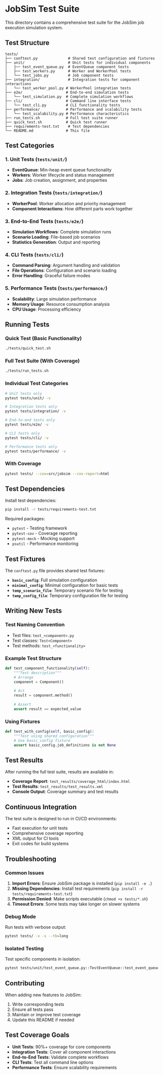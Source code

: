 # JobSim Test Suite

This directory contains a comprehensive test suite for the JobSim job execution simulation system.

## Test Structure

```
tests/
├── conftest.py              # Shared test configuration and fixtures
├── unit/                    # Unit tests for individual components
│   ├── test_event_queue.py  # EventQueue component tests
│   ├── test_workers.py      # Worker and WorkerPool tests
│   └── test_jobs.py         # Job component tests
├── integration/             # Integration tests for component interactions
│   └── test_worker_pool.py # WorkerPool integration tests
├── e2e/                    # End-to-end simulation tests
│   └── test_simulation.py  # Complete simulation workflows
├── cli/                    # Command line interface tests
│   └── test_cli.py         # CLI functionality tests
├── performance/            # Performance and scalability tests
│   └── test_scalability.py # Performance characteristics
├── run_tests.sh            # Full test suite runner
├── quick_test.sh           # Quick test runner
├── requirements-test.txt    # Test dependencies
└── README.md               # This file
```

## Test Categories

### 1. Unit Tests (`tests/unit/`)
- **EventQueue**: Min-heap event queue functionality
- **Workers**: Worker lifecycle and status management
- **Jobs**: Job creation, assignment, and properties

### 2. Integration Tests (`tests/integration/`)
- **WorkerPool**: Worker allocation and priority management
- **Component Interactions**: How different parts work together

### 3. End-to-End Tests (`tests/e2e/`)
- **Simulation Workflows**: Complete simulation runs
- **Scenario Loading**: File-based job scenarios
- **Statistics Generation**: Output and reporting

### 4. CLI Tests (`tests/cli/`)
- **Command Parsing**: Argument handling and validation
- **File Operations**: Configuration and scenario loading
- **Error Handling**: Graceful failure modes

### 5. Performance Tests (`tests/performance/`)
- **Scalability**: Large simulation performance
- **Memory Usage**: Resource consumption analysis
- **CPU Usage**: Processing efficiency

## Running Tests

### Quick Test (Basic Functionality)
```bash
./tests/quick_test.sh
```

### Full Test Suite (With Coverage)
```bash
./tests/run_tests.sh
```

### Individual Test Categories
```bash
# Unit tests only
pytest tests/unit/ -v

# Integration tests only
pytest tests/integration/ -v

# End-to-end tests only
pytest tests/e2e/ -v

# CLI tests only
pytest tests/cli/ -v

# Performance tests only
pytest tests/performance/ -v
```

### With Coverage
```bash
pytest tests/ --cov=src/jobsim --cov-report=html
```

## Test Dependencies

Install test dependencies:
```bash
pip install -r tests/requirements-test.txt
```

Required packages:
- `pytest` - Testing framework
- `pytest-cov` - Coverage reporting
- `pytest-mock` - Mocking support
- `psutil` - Performance monitoring

## Test Fixtures

The `conftest.py` file provides shared test fixtures:

- **`basic_config`**: Full simulation configuration
- **`minimal_config`**: Minimal configuration for basic tests
- **`temp_scenario_file`**: Temporary scenario file for testing
- **`temp_config_file`**: Temporary configuration file for testing

## Writing New Tests

### Test Naming Convention
- Test files: `test_<component>.py`
- Test classes: `Test<Component>`
- Test methods: `test_<functionality>`

### Example Test Structure
```python
def test_component_functionality(self):
    """Test description"""
    # Arrange
    component = Component()
    
    # Act
    result = component.method()
    
    # Assert
    assert result == expected_value
```

### Using Fixtures
```python
def test_with_config(self, basic_config):
    """Test using shared configuration"""
    # Use basic_config fixture
    assert basic_config.job_definitions is not None
```

## Test Results

After running the full test suite, results are available in:
- **Coverage Report**: `test_results/coverage_html/index.html`
- **Test Results**: `test_results/test_results.xml`
- **Console Output**: Coverage summary and test results

## Continuous Integration

The test suite is designed to run in CI/CD environments:
- Fast execution for unit tests
- Comprehensive coverage reporting
- XML output for CI tools
- Exit codes for build systems

## Troubleshooting

### Common Issues

1. **Import Errors**: Ensure JobSim package is installed (`pip install -e .`)
2. **Missing Dependencies**: Install test requirements (`pip install -r tests/requirements-test.txt`)
3. **Permission Denied**: Make scripts executable (`chmod +x tests/*.sh`)
4. **Timeout Errors**: Some tests may take longer on slower systems

### Debug Mode
Run tests with verbose output:
```bash
pytest tests/ -v -s --tb=long
```

### Isolated Testing
Test specific components in isolation:
```bash
pytest tests/unit/test_event_queue.py::TestEventQueue::test_event_queue_ordering -v
```

## Contributing

When adding new features to JobSim:
1. Write corresponding tests
2. Ensure all tests pass
3. Maintain or improve test coverage
4. Update this README if needed

## Test Coverage Goals

- **Unit Tests**: 90%+ coverage for core components
- **Integration Tests**: Cover all component interactions
- **End-to-End Tests**: Validate complete workflows
- **CLI Tests**: Test all command line options
- **Performance Tests**: Ensure scalability requirements
